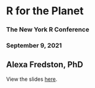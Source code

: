# R for the Planet

### The New York R Conference

### September 9, 2021

## Alexa Fredston, PhD

View the slides [here](https://afredston.github.io/R-for-the-planet-ny/).